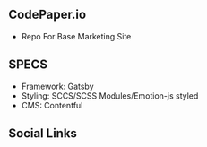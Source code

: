 ## CodePaper.io

- Repo For Base Marketing Site

## SPECS

- Framework: Gatsby
- Styling: SCCS/SCSS Modules/Emotion-js styled
- CMS: Contentful

## Social Links
